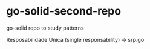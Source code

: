 # go-solid-second-repo
go-solid repo to study patterns


Resposabilidade Unica (single responsability) 
-> srp.go



